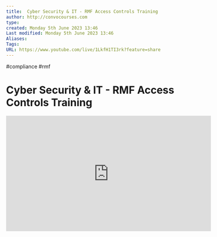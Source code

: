 ```yaml
---
title:  Cyber Security & IT - RMF Access Controls Training
author: http://convocourses.com
type:
created: Monday 5th June 2023 13:46
Last modified: Monday 5th June 2023 13:46
Aliases: 
Tags:
URL: https://www.youtube.com/live/1LkfH1TI3rk?feature=share
---
```

#compliance #rmf 
# Cyber Security & IT - RMF Access Controls Training

<iframe width="560" height="315" src="https://www.youtube.com/embed/1LkfH1TI3rk" title="YouTube video player" frameborder="0" allow="accelerometer; autoplay; clipboard-write; encrypted-media; gyroscope; picture-in-picture; web-share" allowfullscreen></iframe>
